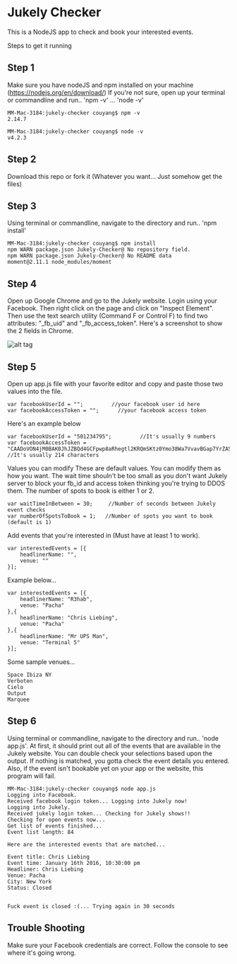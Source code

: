 # Jukely Checker

This is a NodeJS app to check and book your interested events. 

Steps to get it running

## Step 1
Make sure you have nodeJS and npm installed on your machine (https://nodejs.org/en/download/) 
If you're not sure, open up your terminal or commandline and run.. 'npm -v' ... 'node -v'

```
MM-Mac-3184:jukely-checker couyang$ npm -v
2.14.7
```

```
MM-Mac-3184:jukely-checker couyang$ node -v
v4.2.3
```

## Step 2
Download this repo or fork it (Whatever you want... Just somehow get the files)

## Step 3
Using terminal or commandline, navigate to the directory and run.. 'npm install'

```
MM-Mac-3184:jukely-checker couyang$ npm install 
npm WARN package.json Jukely-Checker@ No repository field. 
npm WARN package.json Jukely-Checker@ No README data 
moment@2.11.1 node_modules/moment 
```

## Step 4
Open up Google Chrome and go to the Jukely website. Login using your Facebook. Then right click on the page and click on "Inspect Element". Then use the text search utility (Command F or Control F) to find two attributes: "_fb_uid" and "_fb_access_token". Here's a screenshot to show the 2 fields in Chrome.

![alt tag](https://github.com/charlieouyang/Jukely-Checker/blob/master/jukely-screenshot.png)

## Step 5
Open up app.js file with your favorite editor and copy and paste those two values into the file.
```
var facebookUserId = "";         //your facebook user id here
var facebookAccessToken = "";      //your facebook access token
```
Here's an example below
```
var facebookUserId = "501234795";         //It's usually 9 numbers 
var facebookAccessToken = "CAADoVON4jM0BAK0JhJZBQd4GCFpwp8aRhegtl2KRQmSKtz0Ymo38Wa7VvavBGap7YrZA5mWc2w9XmTOvwfTEaVwRIFGftfm29Yf4TfJEH0j6B3mrVTKsAx6bRszAASW2QEDaP7bFspiaXHz0I3exQmSNkWPcA3tr46gINvnvai5ZBJngT4POHcRo9h8XK0lnDYmHZCYfeEkHZA2dWWQXH";      //It's usually 214 characters
```

Values you can modify
These are default values. You can modify them as how you want. The wait time shouln't be too small as you don't want Jukely server to block your fb_id and access token thinking you're trying to DDOS them. The number of spots to book is either 1 or 2.
```
var waitTimeInBetween = 30;     //Number of seconds between Jukely event checks
var numberOfSpotsToBook = 1;   //Number of spots you want to book (default is 1)
```

Add events that you're interested in (Must have at least 1 to work).
```
var interestedEvents = [{
    headlinerName: "",
    venue: ""
}];
```
Example below... 
```
var interestedEvents = [{
    headlinerName: "R3hab",
    venue: "Pacha"
},{
    headlinerName: "Chris Liebing",
    venue: "Pacha"
},{
    headlinerName: "Mr UPS Man",
    venue: "Terminal 5"
}];
```
Some sample venues...
```
Space Ibiza NY
Verboten
Cielo
Output
Marquee
```

## Step 6
Using terminal or commandline, navigate to the directory and run.. 'node app.js'. At first, it should print out all of the events that are available in the Jukely website. You can double check your selections based upon the output. If nothing is matched, you gotta check the event details you entered. Also, if the event isn't bookable yet on your app or the website, this program will fail.
```
MM-Mac-3184:jukely-checker couyang$ node app.js
Logging into Facebook.
Received facebook login token... Logging into Jukely now!
Logging into Jukely.
Received jukely login token... Checking for Jukely shows!!
Checking for open events now...
Get list of events finished...
Event list length: 84

Here are the interested events that are matched...

Event title: Chris Liebing
Event time: January 16th 2016, 10:30:00 pm
Headliner: Chris Liebing
Venue: Pacha
City: New York
Status: Closed


Fuck event is closed :(... Trying again in 30 seconds
```

## Trouble Shooting
Make sure your Facebook credentials are correct. Follow the console to see where it's going wrong. 
